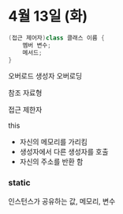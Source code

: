 # 4월 13일 (화) #

```java
(접근 제어자)class 클래스 이름 {
	멤버 변수;
	메서드;
}
```

오버로드 생성자 오버로딩

참조 자료형

 접근 제한자

this

* 자신의 메모리를 가리킴
* 생성자에서 다른 생성자를 호출
* 자신의 주소를 반환 함



### static ###

인스턴스가 공유하는 값, 메모리, 변수 



